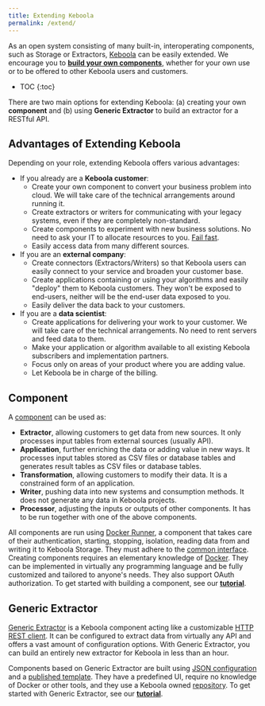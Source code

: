 ```yaml
---
title: Extending Keboola
permalink: /extend/
---
```


As an open system consisting of many built-in, interoperating components,
such as Storage or Extractors, [Keboola](/overview/) can be easily extended.
We encourage you to [**build your own components**](/extend/component/tutorial), whether for
your own use or to be offered to other Keboola users and customers.

* TOC
{:toc}

There are two main options for extending Keboola: (a) creating your own **component** and (b) using **Generic 
Extractor** to build an extractor for a RESTful API.

## Advantages of Extending Keboola

Depending on your role, extending Keboola offers various advantages:

- If you already are a **Keboola customer**: 
    - Create your own component to convert your business problem into cloud. We will take care of the technical arrangements around running it.
    - Create extractors or writers for communicating with your legacy systems, even if they are completely non-standard.
    - Create components to experiment with new business solutions. No need to ask your IT to allocate resources to you. [Fail fast](https://en.wikipedia.org/wiki/Fail-fast#Business).
    - Easily access data from many different sources.
- If you are an **external company**:
    - Create connectors (Extractors/Writers) so that Keboola users can easily connect to your service and broaden your customer base.
    - Create applications containing or using your algorithms and easily "deploy" them to Keboola customers. They won't be exposed to end-users, neither will be the end-user data exposed to you.
	- Easily deliver the data back to your customers.
- If you are a **data scientist**:
    - Create applications for delivering your work to your customer. We will take care of the technical arrangements. No need to rent servers and feed data to them.
    - Make your application or algorithm available to all existing Keboola subscribers and implementation partners.
    - Focus only on areas of your product where you are adding value.
    - Let Keboola be in charge of the billing.

## Component
A [component](/extend/component/) can be used as:

- **Extractor**, allowing customers to get data from new sources. It only processes input tables from external sources (usually API).
- **Application**, further enriching the data or adding value in new ways. It processes input tables stored as CSV files or database tables and generates result tables as CSV files or database tables.
- **Transformation**, allowing customers to modify their data. It is a constrained form of an application.
- **Writer**, pushing data into new systems and consumption methods. It does not generate any data in Keboola projects.
- **Processor**, adjusting the inputs or outputs of other components. It has to be run together with one of the above components.

All components are run using [Docker Runner](/extend/docker-runner/), a component that takes
care of their authentication, starting, stopping, isolation, reading data from and writing it to Keboola Storage. They must adhere to the
[common interface](/extend/common-interface/). Creating components requires an elementary knowledge of [Docker](https://www.docker.com/why-docker).
They can be implemented in virtually any programming language and be fully customized and tailored to anyone's needs.
They also support OAuth authorization. To get started with building a component, see our [**tutorial**](/extend/component/tutorial/).

## Generic Extractor
[Generic Extractor](/extend/generic-extractor/) is a Keboola component acting like a
customizable [HTTP REST client](/extend/generic-extractor/tutorial/rest/). It can be configured to extract data 
from virtually any API and offers a vast amount of configuration options. With Generic Extractor, you can build an 
entirely new extractor for Keboola in less than an hour. 

Components based on Generic Extractor are built using [JSON configuration](/extend/generic-extractor/tutorial/) and a
[published template](/extend/generic-extractor/publish/). They have a predefined UI, require no knowledge of Docker or
other tools, and they use a Keboola owned [repository](https://github.com/keboola/kbc-ui-templates/). To get 
started with Generic Extractor, see our [**tutorial**](/extend/generic-extractor/tutorial/).
